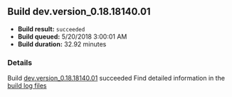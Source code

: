 ## Build dev.version_0.18.18140.01
- **Build result:** `succeeded`
- **Build queued:** 5/20/2018 3:00:01 AM
- **Build duration:** 32.92 minutes
### Details
Build [dev.version_0.18.18140.01](https://winappstudio.visualstudio.com/web/build.aspx?pcguid=a4ef43be-68ce-4195-a619-079b4d9834c2&builduri=vstfs%3a%2f%2f%2fBuild%2fBuild%2f25686) succeeded
Find detailed information in the [build log files](https://uwpctdiags.blob.core.windows.net/buildlogs/dev.version_0.18.18140.01_logs.zip)
